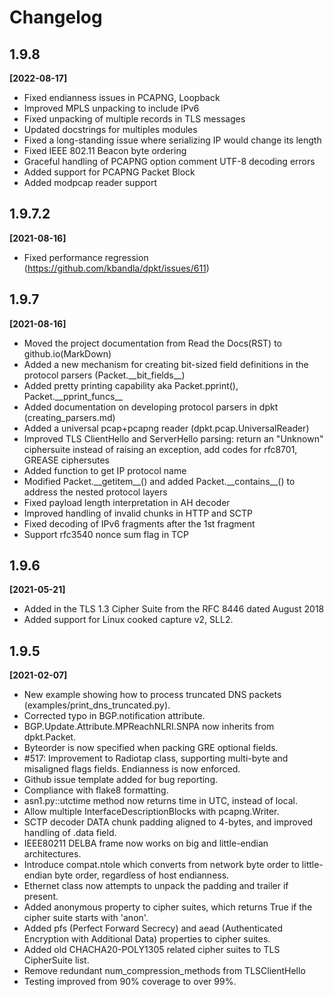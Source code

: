 # Changelog

## 1.9.8
**[2022-08-17]**
- Fixed endianness issues in PCAPNG, Loopback
- Improved MPLS unpacking to include IPv6
- Fixed unpacking of multiple records in TLS messages
- Updated docstrings for multiples modules
- Fixed a long-standing issue where serializing IP would change its length
- Fixed IEEE 802.11 Beacon byte ordering
- Graceful handling of PCAPNG option comment UTF-8 decoding errors
- Added support for PCAPNG Packet Block
- Added modpcap reader support

## 1.9.7.2
**[2021-08-16]**
- Fixed performance regression (https://github.com/kbandla/dpkt/issues/611)

## 1.9.7
**[2021-08-16]**
- Moved the project documentation from Read the Docs(RST) to github.io(MarkDown)
- Added a new mechanism for creating bit-sized field definitions in the protocol parsers (Packet.\_\_bit_fields\_\_)
- Added pretty printing capability aka Packet.pprint(), Packet.\_\_pprint_funcs\_\_
- Added documentation on developing protocol parsers in dpkt (creating_parsers.md)
- Added a universal pcap+pcapng reader (dpkt.pcap.UniversalReader)
- Improved TLS ClientHello and ServerHello parsing: return an "Unknown" ciphersuite instead of raising an exception, add codes for rfc8701, GREASE ciphersutes
- Added function to get IP protocol name
- Modified Packet.\_\_getitem\_\_() and added Packet.\_\_contains\_\_() to address the nested protocol layers
- Fixed payload length interpretation in AH decoder
- Improved handling of invalid chunks in HTTP and SCTP
- Fixed decoding of IPv6 fragments after the 1st fragment
- Support rfc3540 nonce sum flag in TCP

## 1.9.6
**[2021-05-21]**
- Added in the TLS 1.3 Cipher Suite from the RFC 8446 dated August 2018
- Added support for Linux cooked capture v2, SLL2.

## 1.9.5
**[2021-02-07]** 

- New example showing how to process truncated DNS packets (examples/print_dns_truncated.py).
- Corrected typo in BGP.notification attribute.
- BGP.Update.Attribute.MPReachNLRI.SNPA now inherits from dpkt.Packet.
- Byteorder is now specified when packing GRE optional fields.
- \#517: Improvement to Radiotap class, supporting multi-byte and misaligned flags fields. Endianness is now enforced.
- Github issue template added for bug reporting.
- Compliance with flake8 formatting.
- asn1.py::utctime method now returns time in UTC, instead of local.
- Allow multiple InterfaceDescriptionBlocks with pcapng.Writer.
- SCTP decoder DATA chunk padding aligned to 4-bytes, and improved handling of .data field.
- IEEE80211 DELBA frame now works on big and little-endian architectures.
- Introduce compat.ntole which converts from network byte order to little-endian byte order, regardless of host endianness.
- Ethernet class now attempts to unpack the padding and trailer if present.
- Added anonymous property to cipher suites, which returns True if the cipher suite starts with 'anon'.
- Added pfs (Perfect Forward Secrecy) and aead (Authenticated Encryption with Additional Data) properties to cipher suites.
- Added old CHACHA20-POLY1305 related cipher suites to TLS CipherSuite list.
- Remove redundant num_compression_methods from TLSClientHello
- Testing improved from 90% coverage to over 99%.
